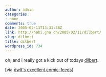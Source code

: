 ```yaml
---
author: admin
categories:
- none
comments: true
date: 2005-02-11T13:31:38Z
link: http://habi.gna.ch/2005/02/11/dilbert/
slug: dilbert
title: dilbert
wordpress_id: 734
---
```


oh, and i really got a kick out of todays [dilbert](http://www.dilbert.com/comics/dilbert/archive/dilbert-20050211.html). 



[via [dwlt's excellent comic-feeds](http://dwlt.net/tapestry/)]

